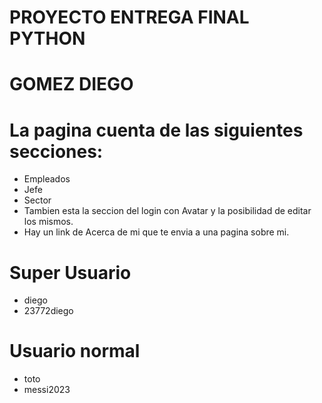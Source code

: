 # PROYECTO ENTREGA FINAL PYTHON
# GOMEZ DIEGO 

# La pagina cuenta de las siguientes secciones:
+ Empleados
+ Jefe
+ Sector
+ Tambien esta la seccion del login con Avatar y la posibilidad de editar los mismos.
+ Hay un link de Acerca de mi que te envia a una pagina sobre mi.


# Super Usuario
+ diego
+ 23772diego

# Usuario normal
+ toto
+ messi2023
